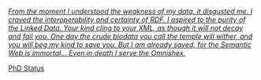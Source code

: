 [_From the moment I understood the weakness of my data, it disgusted me. I craved the interoperability and certainty of RDF. I aspired to the purity of the Linked Data. Your kind cling to your XML, as though it will not decay and fail you. One day the crude biodata you call the temple will wither, and you will beg my kind to save you. But I am already saved, for the Semantic Web is immortal… Even in death I serve the Omnishex._](https://www.youtube.com/watch?v=ztzq05IzYds)


[PhD Status](https://www.youtube.com/watch?v=S5O1-4tLMgg)
